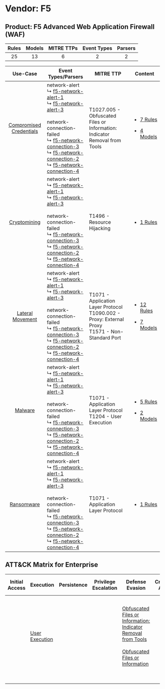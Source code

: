 Vendor: F5
==========
Product: F5 Advanced Web Application Firewall (WAF)
---------------------------------------------------
| Rules | Models | MITRE TTPs | Event Types | Parsers |
|:-----:|:------:|:----------:|:-----------:|:-------:|
|  25   |   13   |     6      |      2      |    2    |

|                                  Use-Case                                  | Event Types/Parsers                                                                                                                                                                                                                                                                                                                                                                                                                                        | MITRE TTP                                                                                                | Content                                                                                                                                          |
|:--------------------------------------------------------------------------:| ---------------------------------------------------------------------------------------------------------------------------------------------------------------------------------------------------------------------------------------------------------------------------------------------------------------------------------------------------------------------------------------------------------------------------------------------------------- | -------------------------------------------------------------------------------------------------------- | ------------------------------------------------------------------------------------------------------------------------------------------------ |
| [Compromised Credentials](../../../UseCases/uc_compromised_credentials.md) |  network-alert<br> ↳ [f5-network-alert-1](Parsers/parserContent_f5-network-alert-1.md)<br> ↳ [f5-network-alert-3](Parsers/parserContent_f5-network-alert-3.md)<br><br> network-connection-failed<br> ↳ [f5-network-connection-3](Parsers/parserContent_f5-network-connection-3.md)<br> ↳ [f5-network-connection-2](Parsers/parserContent_f5-network-connection-2.md)<br> ↳ [f5-network-connection-4](Parsers/parserContent_f5-network-connection-4.md)<br> | T1027.005 - Obfuscated Files or Information: Indicator Removal from Tools<br>                            | [<ul><li>7 Rules</li></ul><ul><li>4 Models</li></ul>](Rules_Models/r_m_f5_f5_advanced_web_application_firewall_(waf)_Compromised_Credentials.md) |
|            [Cryptomining](../../../UseCases/uc_cryptomining.md)            |  network-alert<br> ↳ [f5-network-alert-1](Parsers/parserContent_f5-network-alert-1.md)<br> ↳ [f5-network-alert-3](Parsers/parserContent_f5-network-alert-3.md)<br><br> network-connection-failed<br> ↳ [f5-network-connection-3](Parsers/parserContent_f5-network-connection-3.md)<br> ↳ [f5-network-connection-2](Parsers/parserContent_f5-network-connection-2.md)<br> ↳ [f5-network-connection-4](Parsers/parserContent_f5-network-connection-4.md)<br> | T1496 - Resource Hijacking<br>                                                                           | [<ul><li>1 Rules</li></ul>](Rules_Models/r_m_f5_f5_advanced_web_application_firewall_(waf)_Cryptomining.md)                                      |
|        [Lateral Movement](../../../UseCases/uc_lateral_movement.md)        |  network-alert<br> ↳ [f5-network-alert-1](Parsers/parserContent_f5-network-alert-1.md)<br> ↳ [f5-network-alert-3](Parsers/parserContent_f5-network-alert-3.md)<br><br> network-connection-failed<br> ↳ [f5-network-connection-3](Parsers/parserContent_f5-network-connection-3.md)<br> ↳ [f5-network-connection-2](Parsers/parserContent_f5-network-connection-2.md)<br> ↳ [f5-network-connection-4](Parsers/parserContent_f5-network-connection-4.md)<br> | T1071 - Application Layer Protocol<br>T1090.002 - Proxy: External Proxy<br>T1571 - Non-Standard Port<br> | [<ul><li>12 Rules</li></ul><ul><li>7 Models</li></ul>](Rules_Models/r_m_f5_f5_advanced_web_application_firewall_(waf)_Lateral_Movement.md)       |
|                 [Malware](../../../UseCases/uc_malware.md)                 |  network-alert<br> ↳ [f5-network-alert-1](Parsers/parserContent_f5-network-alert-1.md)<br> ↳ [f5-network-alert-3](Parsers/parserContent_f5-network-alert-3.md)<br><br> network-connection-failed<br> ↳ [f5-network-connection-3](Parsers/parserContent_f5-network-connection-3.md)<br> ↳ [f5-network-connection-2](Parsers/parserContent_f5-network-connection-2.md)<br> ↳ [f5-network-connection-4](Parsers/parserContent_f5-network-connection-4.md)<br> | T1071 - Application Layer Protocol<br>T1204 - User Execution<br>                                         | [<ul><li>5 Rules</li></ul><ul><li>2 Models</li></ul>](Rules_Models/r_m_f5_f5_advanced_web_application_firewall_(waf)_Malware.md)                 |
|              [Ransomware](../../../UseCases/uc_ransomware.md)              |  network-alert<br> ↳ [f5-network-alert-1](Parsers/parserContent_f5-network-alert-1.md)<br> ↳ [f5-network-alert-3](Parsers/parserContent_f5-network-alert-3.md)<br><br> network-connection-failed<br> ↳ [f5-network-connection-3](Parsers/parserContent_f5-network-connection-3.md)<br> ↳ [f5-network-connection-2](Parsers/parserContent_f5-network-connection-2.md)<br> ↳ [f5-network-connection-4](Parsers/parserContent_f5-network-connection-4.md)<br> | T1071 - Application Layer Protocol<br>                                                                   | [<ul><li>1 Rules</li></ul>](Rules_Models/r_m_f5_f5_advanced_web_application_firewall_(waf)_Ransomware.md)                                        |

ATT&CK Matrix for Enterprise
----------------------------
| Initial Access | Execution                                                           | Persistence | Privilege Escalation | Defense Evasion                                                                                                                                                                                            | Credential Access | Discovery | Lateral Movement | Collection | Command and Control                                                                                                                                                                                                                                                                           | Exfiltration | Impact                                                                  |
| -------------- | ------------------------------------------------------------------- | ----------- | -------------------- | ---------------------------------------------------------------------------------------------------------------------------------------------------------------------------------------------------------- | ----------------- | --------- | ---------------- | ---------- | --------------------------------------------------------------------------------------------------------------------------------------------------------------------------------------------------------------------------------------------------------------------------------------------- | ------------ | ----------------------------------------------------------------------- |
|                | [User Execution](https://attack.mitre.org/techniques/T1204)<br><br> |             |                      | [Obfuscated Files or Information: Indicator Removal from Tools](https://attack.mitre.org/techniques/T1027/005)<br><br>[Obfuscated Files or Information](https://attack.mitre.org/techniques/T1027)<br><br> |                   |           |                  |            | [Non-Standard Port](https://attack.mitre.org/techniques/T1571)<br><br>[Proxy: External Proxy](https://attack.mitre.org/techniques/T1090/002)<br><br>[Application Layer Protocol](https://attack.mitre.org/techniques/T1071)<br><br>[Proxy](https://attack.mitre.org/techniques/T1090)<br><br> |              | [Resource Hijacking](https://attack.mitre.org/techniques/T1496)<br><br> |